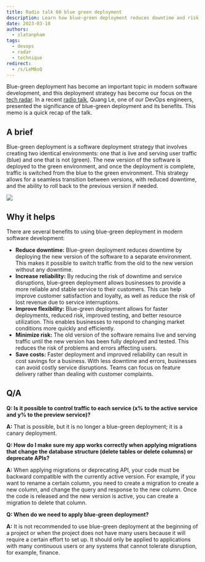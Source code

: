 ```yaml
---
title: Radio talk 60 blue green deployment
description: Learn how blue-green deployment reduces downtime and risk by switching traffic between identical environments, improving software reliability and flexibility for seamless updates.
date: 2023-03-10
authors:
  - zlatanpham
tags:
  - devops
  - radar
  - technique
redirect:
  - /s/LeM8oQ
---
```


Blue-green deployment has become an important topic in modern software development, and this deployment strategy has become our focus on the [tech radar](https://radar.d.foundation/Blue-green-deployment-a93ea5c3d4d8439ba8701aec57d7ea3c). In a recent [radio talk](https://www.youtube.com/watch?v=R0FwoGw9raU), Quang Le, one of our DevOps engineers, presented the significance of blue-green deployment and its benefits. This memo is a quick recap of the talk.

## A brief

Blue-green deployment is a software deployment strategy that involves creating two identical environments: one that is live and serving user traffic (blue) and one that is not (green). The new version of the software is deployed to the green environment, and once the deployment is complete, traffic is switched from the blue to the green environment. This strategy allows for a seamless transition between versions, with reduced downtime, and the ability to roll back to the previous version if needed.

![](assets/radio-talk-60-blue-green-deployment_3e12057cf9cee4df856d0720a11e0fc7_md5.gif)

## Why it helps

There are several benefits to using blue-green deployment in modern software development:

- **Reduce downtime:** Blue-green deployment reduces downtime by deploying the new version of the software to a separate environment. This makes it possible to switch traffic from the old to the new version without any downtime.
- **Increase reliability:** By reducing the risk of downtime and service disruptions, blue-green deployment allows businesses to provide a more reliable and stable service to their customers. This can help improve customer satisfaction and loyalty, as well as reduce the risk of lost revenue due to service interruptions.
- **Improve flexibility:** Blue-green deployment allows for faster deployments, reduced risk, improved testing, and better resource utilization. This enables businesses to respond to changing market conditions more quickly and efficiently.
- **Minimize risk:** The old version of the software remains live and serving traffic until the new version has been fully deployed and tested. This reduces the risk of problems and errors affecting users.
- **Save costs:** Faster deployment and improved reliability can result in cost savings for a business. With less downtime and errors, businesses can avoid costly service disruptions. Teams can focus on feature delivery rather than dealing with customer complaints.

## Q/A

**Q: Is it possible to control traffic to each service (x% to the active service and y% to the preview service)?**

**A:** That is possible, but it is no longer a blue-green deployment; it is a canary deployment.

**Q: How do I make sure my app works correctly when applying migrations that change the database structure (delete tables or delete columns) or deprecate APIs?**

**A:** When applying migrations or deprecating API, your code must be backward compatible with the currently active version. For example, if you want to rename a certain column, you need to create a migration to create a new column, and change the query and response to the new column. Once the code is released and the new version is active, you can create a migration to delete that column.

**Q: When do we need to apply blue-green deployment?**

**A:** It is not recommended to use blue-green deployment at the beginning of a project or when the project does not have many users because it will require a certain effort to set up. It should only be applied to applications with many continuous users or any systems that cannot tolerate disruption, for example, finance.
